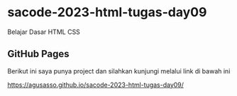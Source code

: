 # sacode-2023-html-tugas-day09
Belajar Dasar HTML CSS

## GitHub Pages

Berikut ini saya punya project dan silahkan kunjungi melalui link di bawah ini

https://agusasso.github.io/sacode-2023-html-tugas-day09/
